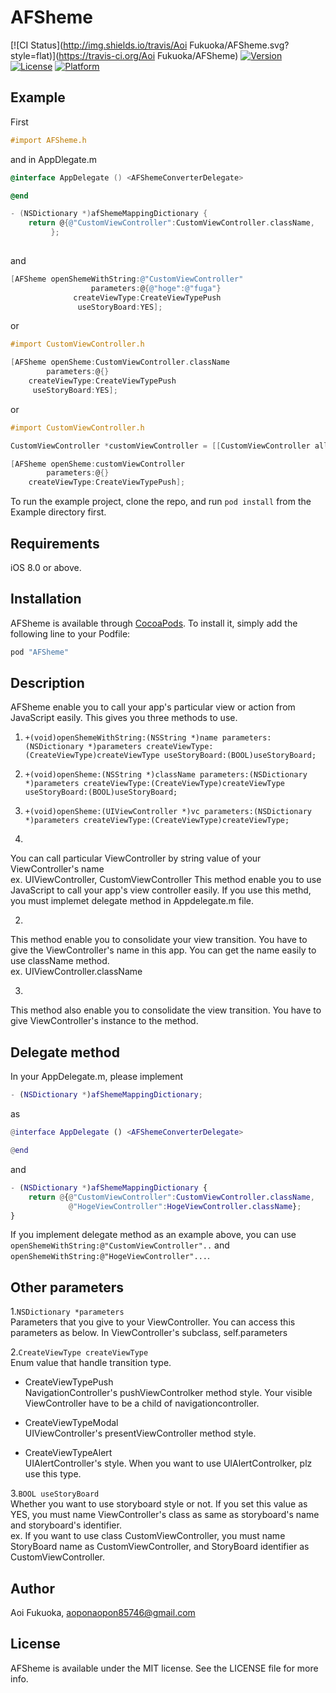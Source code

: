 # AFSheme

[![CI Status](http://img.shields.io/travis/Aoi Fukuoka/AFSheme.svg?style=flat)](https://travis-ci.org/Aoi Fukuoka/AFSheme)
[![Version](https://img.shields.io/cocoapods/v/AFSheme.svg?style=flat)](http://cocoapods.org/pods/AFSheme)
[![License](https://img.shields.io/cocoapods/l/AFSheme.svg?style=flat)](http://cocoapods.org/pods/AFSheme)
[![Platform](https://img.shields.io/cocoapods/p/AFSheme.svg?style=flat)](http://cocoapods.org/pods/AFSheme)

## Example

First
```Objective-C
#import AFSheme.h
```
and in AppDlegate.m

```Objective-C
@interface AppDelegate () <AFShemeConverterDelegate>

@end

- (NSDictionary *)afShemeMappingDictionary {  
    return @{@"CustomViewController":CustomViewController.className,
         };
             
```
and
```Objective-C
[AFSheme openShemeWithString:@"CustomViewController"
                  parameters:@{@"hoge":@"fuga"}
              createViewType:CreateViewTypePush
               useStoryBoard:YES];
```
or
```Objective-C
#import CustomViewController.h

[AFSheme openSheme:CustomViewController.className
        parameters:@{}
    createViewType:CreateViewTypePush
     useStoryBoard:YES];

```
or 
```Objective-C
#import CustomViewController.h

CustomViewController *customViewController = [[CustomViewController alloc] init];

[AFSheme openSheme:customViewController
        parameters:@{}
    createViewType:CreateViewTypePush];
```

To run the example project, clone the repo, and run `pod install` from the Example directory first.


## Requirements

iOS 8.0 or above.

## Installation

AFSheme is available through [CocoaPods](http://cocoapods.org). To install
it, simply add the following line to your Podfile:

```ruby
pod "AFSheme"
```

## Description
AFSheme enable you to call your app's particular view or action from JavaScript easily.
This gives you three methods to use.

1. ```+(void)openShemeWithString:(NSString *)name parameters:(NSDictionary *)parameters createViewType:(CreateViewType)createViewType useStoryBoard:(BOOL)useStoryBoard;```

2. ```+(void)openSheme:(NSString *)className parameters:(NSDictionary *)parameters createViewType:(CreateViewType)createViewType useStoryBoard:(BOOL)useStoryBoard;```
3. ```+(void)openSheme:(UIViewController *)vc parameters:(NSDictionary *)parameters createViewType:(CreateViewType)createViewType;```

1.
You can call particular ViewController by string value of your ViewController's name  
ex. UIViewController, CustomViewController
This method enable you to use JavaScript to call your app's view controller easily.
If you use this methd, you must implemet delegate method in Appdelegate.m file.

2.
This method enable you to consolidate your view transition.
You have to give the ViewController's name in this app. You can get the name easily to use className method.  
ex. UIViewController.className

3.
This method also enable you to consolidate the view transition.
You have to give ViewController's instance to the method.

## Delegate method
In your AppDelegate.m, please implement
```Objective-C:Appdelegate.m
- (NSDictionary *)afShemeMappingDictionary;
```
as 

```Objective-C:AppDelegate.m
@interface AppDelegate () <AFShemeConverterDelegate>

@end
```
and
```Objective-C:AppDelegate.m
- (NSDictionary *)afShemeMappingDictionary {  
    return @{@"CustomViewController":CustomViewController.className,  
             @"HogeViewController":HogeViewController.className};
}
```
If you implement delegate method as an example above, you can use ```openShemeWithString:@"CustomViewController"..``` and ```openShemeWithString:@"HogeViewController"...```.

## Other parameters

1.```NSDictionary *parameters```  
Parameters that you give to your ViewController.
You can access this parameters as below.
In ViewController's subclass,
self.parameters

2.```CreateViewType createViewType```  
Enum value that handle transition type.

* CreateViewTypePush  
NavigationController's pushViewControlker method style.
Your visible ViewController have to be a child of navigationcontroller.

* CreateViewTypeModal  
UIViewController's presentViewController method style.

* CreateViewTypeAlert  
UIAlertController's style.
When you want to use UIAlertControlker, plz use this type.

3.```BOOL useStoryBoard```  
Whether you want to use storyboard style or not.
If you set this value as YES, you must name ViewController's class as same as storyboard's name and storyboard's identifier.  
ex. 
If you want to use class CustomViewController, you must name StoryBoard name as CustomViewController, and StoryBoard identifier as CustomViewController.

## Author

Aoi Fukuoka, aoponaopon85746@gmail.com

## License

AFSheme is available under the MIT license. See the LICENSE file for more info.
